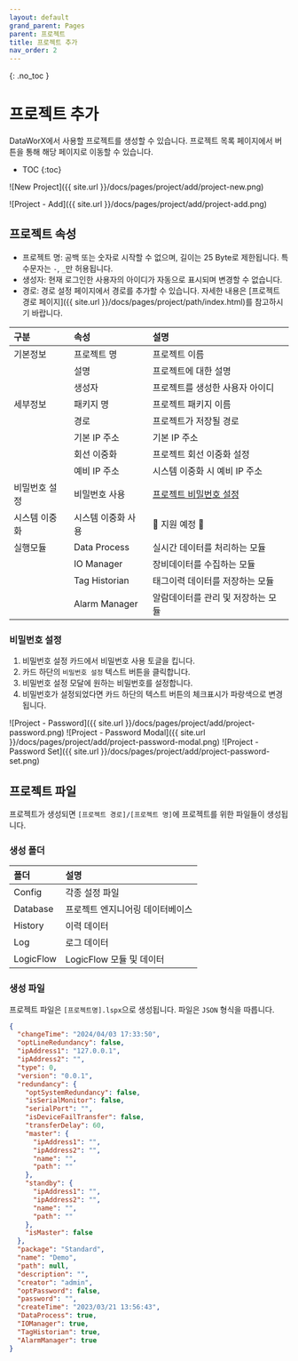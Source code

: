```yaml
---
layout: default
grand_parent: Pages
parent: 프로젝트
title: 프로젝트 추가
nav_order: 2
---
```


{: .no_toc }
# 프로젝트 추가
DataWorX에서 사용할 프로젝트를 생성할 수 있습니다. 프로젝트 목록 페이지에서 버튼을 통해 해당 페이지로 이동할 수 있습니다.

- TOC
{:toc}

![New Project]({{ site.url }}/docs/pages/project/add/project-new.png)

![Project - Add]({{ site.url }}/docs/pages/project/add/project-add.png)

## 프로젝트 속성
- 프로젝트 명: 공백 또는 숫자로 시작할 수 없으며, 길이는 25 Byte로 제한됩니다. 특수문자는 `-`, `_`만 허용됩니다.
- 생성자: 현재 로그인한 사용자의 아이디가 자동으로 표시되며 변경할 수 없습니다.
- 경로: 경로 설정 페이지에서 경로를 추가할 수 있습니다. 자세한 내용은 [프로젝트 경로 페이지]({{ site.url }}/docs/pages/project/path/index.html)를 참고하시기 바랍니다.

| 구분        | 속성               | 설명  |
| :---------- | :---------------- | :---- |
| 기본정보     | 프로젝트 명        | 프로젝트 이름 |
|              | 설명              | 프로젝트에 대한 설명 |
|              | 생성자            | 프로젝트를 생성한 사용자 아이디 |
| 세부정보     | 패키지 명          | 프로젝트 패키지 이름 |
|              | 경로              | 프로젝트가 저장될 경로 |
|              | 기본 IP 주소       | 기본 IP 주소 |
|              | 회선 이중화        | 프로젝트 회선 이중화 설정 |
|              | 예비 IP 주소       | 시스템 이중화 시 예비 IP 주소 |
| 비밀번호 설정 | 비밀번호 사용      | [프로젝트 비밀번호 설정](#비밀번호-설정) |
| 시스템 이중화 | 시스템 이중화 사용  | 🚧 지원 예정 🚧 |
| 실행모듈      | Data Process      | 실시간 데이터를 처리하는 모듈 |
|              | IO Manager        | 장비데이터를 수집하는 모듈 |
|              | Tag Historian     | 태그이력 데이터를 저장하는 모듈 |
|              | Alarm Manager     | 알람데이터를 관리 및 저장하는 모듈 |


### 비밀번호 설정
1. 비밀번호 설정 카드에서 비밀번호 사용 토글을 킵니다.
2. 카드 하단의 `비밀번호 설정` 텍스트 버튼을 클릭합니다.
3. 비밀번호 설정 모달에 원하는 비밀번호를 설정합니다.
4. 비밀번호가 설정되었다면 카드 하단의 텍스트 버튼의 체크표시가 파랑색으로 변경됩니다.

![Project - Password]({{ site.url }}/docs/pages/project/add/project-password.png)
![Project - Password Modal]({{ site.url }}/docs/pages/project/add/project-password-modal.png)
![Project - Password Set]({{ site.url }}/docs/pages/project/add/project-password-set.png)


## 프로젝트 파일
프로젝트가 생성되면 `[프로젝트 경로]/[프로젝트 명]`에 프로젝트를 위한 파일들이 생성됩니다.

### 생성 폴더

| 폴더        | 설명 |
| :---------- | :-- |
| Config      | 각종 설정 파일 |
| Database    | 프로젝트 엔지니어링 데이터베이스 |
| History     | 이력 데이터 |
| Log         | 로그 데이터 |
| LogicFlow   | LogicFlow 모듈 및 데이터 |

### 생성 파일
프로젝트 파일은 `[프로젝트명].lspx`으로 생성됩니다. 파일은 `JSON` 형식을 따릅니다.

```json
{
  "changeTime": "2024/04/03 17:33:50",
  "optLineRedundancy": false,
  "ipAddress1": "127.0.0.1",
  "ipAddress2": "",
  "type": 0,
  "version": "0.0.1",
  "redundancy": {
    "optSystemRedundancy": false,
    "isSerialMonitor": false,
    "serialPort": "",
    "isDeviceFailTransfer": false,
    "transferDelay": 60,
    "master": {
      "ipAddress1": "",
      "ipAddress2": "",
      "name": "",
      "path": ""
    },
    "standby": {
      "ipAddress1": "",
      "ipAddress2": "",
      "name": "",
      "path": ""
    },
    "isMaster": false
  },
  "package": "Standard",
  "name": "Demo",
  "path": null,
  "description": "",
  "creator": "admin",
  "optPassword": false,
  "password": "",
  "createTime": "2023/03/21 13:56:43",
  "DataProcess": true,
  "IOManager": true,
  "TagHistorian": true,
  "AlarmManager": true
}
```